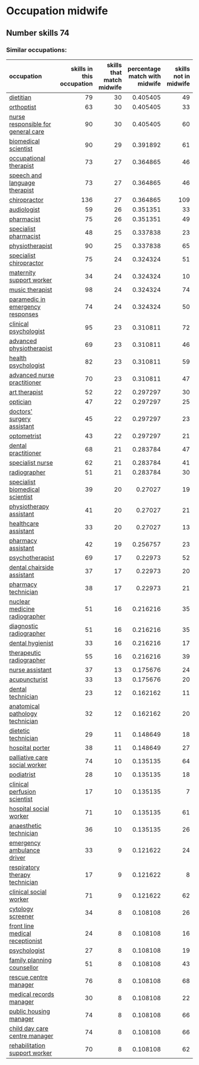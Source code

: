 # Occupation midwife
## Number skills 74
### Similar occupations:
| occupation                                                                  |   skills in this occupation |   skills that match midwife |   percentage match with midwife |   skills not in midwife |
|:----------------------------------------------------------------------------|----------------------------:|----------------------------:|--------------------------------:|------------------------:|
| [dietitian](dietitian.md)                                                   |                          79 |                          30 |                        0.405405 |                      49 |
| [orthoptist](orthoptist.md)                                                 |                          63 |                          30 |                        0.405405 |                      33 |
| [nurse responsible for general care](nurse_responsible_for_general_care.md) |                          90 |                          30 |                        0.405405 |                      60 |
| [biomedical scientist](biomedical_scientist.md)                             |                          90 |                          29 |                        0.391892 |                      61 |
| [occupational therapist](occupational_therapist.md)                         |                          73 |                          27 |                        0.364865 |                      46 |
| [speech and language therapist](speech_and_language_therapist.md)           |                          73 |                          27 |                        0.364865 |                      46 |
| [chiropractor](chiropractor.md)                                             |                         136 |                          27 |                        0.364865 |                     109 |
| [audiologist](audiologist.md)                                               |                          59 |                          26 |                        0.351351 |                      33 |
| [pharmacist](pharmacist.md)                                                 |                          75 |                          26 |                        0.351351 |                      49 |
| [specialist pharmacist](specialist_pharmacist.md)                           |                          48 |                          25 |                        0.337838 |                      23 |
| [physiotherapist](physiotherapist.md)                                       |                          90 |                          25 |                        0.337838 |                      65 |
| [specialist chiropractor](specialist_chiropractor.md)                       |                          75 |                          24 |                        0.324324 |                      51 |
| [maternity support worker](maternity_support_worker.md)                     |                          34 |                          24 |                        0.324324 |                      10 |
| [music therapist](music_therapist.md)                                       |                          98 |                          24 |                        0.324324 |                      74 |
| [paramedic in emergency responses](paramedic_in_emergency_responses.md)     |                          74 |                          24 |                        0.324324 |                      50 |
| [clinical psychologist](clinical_psychologist.md)                           |                          95 |                          23 |                        0.310811 |                      72 |
| [advanced physiotherapist](advanced_physiotherapist.md)                     |                          69 |                          23 |                        0.310811 |                      46 |
| [health psychologist](health_psychologist.md)                               |                          82 |                          23 |                        0.310811 |                      59 |
| [advanced nurse practitioner](advanced_nurse_practitioner.md)               |                          70 |                          23 |                        0.310811 |                      47 |
| [art therapist](art_therapist.md)                                           |                          52 |                          22 |                        0.297297 |                      30 |
| [optician](optician.md)                                                     |                          47 |                          22 |                        0.297297 |                      25 |
| [doctors' surgery assistant](doctors'_surgery_assistant.md)                 |                          45 |                          22 |                        0.297297 |                      23 |
| [optometrist](optometrist.md)                                               |                          43 |                          22 |                        0.297297 |                      21 |
| [dental practitioner](dental_practitioner.md)                               |                          68 |                          21 |                        0.283784 |                      47 |
| [specialist nurse](specialist_nurse.md)                                     |                          62 |                          21 |                        0.283784 |                      41 |
| [radiographer](radiographer.md)                                             |                          51 |                          21 |                        0.283784 |                      30 |
| [specialist biomedical scientist](specialist_biomedical_scientist.md)       |                          39 |                          20 |                        0.27027  |                      19 |
| [physiotherapy assistant](physiotherapy_assistant.md)                       |                          41 |                          20 |                        0.27027  |                      21 |
| [healthcare assistant](healthcare_assistant.md)                             |                          33 |                          20 |                        0.27027  |                      13 |
| [pharmacy assistant](pharmacy_assistant.md)                                 |                          42 |                          19 |                        0.256757 |                      23 |
| [psychotherapist](psychotherapist.md)                                       |                          69 |                          17 |                        0.22973  |                      52 |
| [dental chairside assistant](dental_chairside_assistant.md)                 |                          37 |                          17 |                        0.22973  |                      20 |
| [pharmacy technician](pharmacy_technician.md)                               |                          38 |                          17 |                        0.22973  |                      21 |
| [nuclear medicine radiographer](nuclear_medicine_radiographer.md)           |                          51 |                          16 |                        0.216216 |                      35 |
| [diagnostic radiographer](diagnostic_radiographer.md)                       |                          51 |                          16 |                        0.216216 |                      35 |
| [dental hygienist](dental_hygienist.md)                                     |                          33 |                          16 |                        0.216216 |                      17 |
| [therapeutic radiographer](therapeutic_radiographer.md)                     |                          55 |                          16 |                        0.216216 |                      39 |
| [nurse assistant](nurse_assistant.md)                                       |                          37 |                          13 |                        0.175676 |                      24 |
| [acupuncturist](acupuncturist.md)                                           |                          33 |                          13 |                        0.175676 |                      20 |
| [dental technician](dental_technician.md)                                   |                          23 |                          12 |                        0.162162 |                      11 |
| [anatomical pathology technician](anatomical_pathology_technician.md)       |                          32 |                          12 |                        0.162162 |                      20 |
| [dietetic technician](dietetic_technician.md)                               |                          29 |                          11 |                        0.148649 |                      18 |
| [hospital porter](hospital_porter.md)                                       |                          38 |                          11 |                        0.148649 |                      27 |
| [palliative care social worker](palliative_care_social_worker.md)           |                          74 |                          10 |                        0.135135 |                      64 |
| [podiatrist](podiatrist.md)                                                 |                          28 |                          10 |                        0.135135 |                      18 |
| [clinical perfusion scientist](clinical_perfusion_scientist.md)             |                          17 |                          10 |                        0.135135 |                       7 |
| [hospital social worker](hospital_social_worker.md)                         |                          71 |                          10 |                        0.135135 |                      61 |
| [anaesthetic technician](anaesthetic_technician.md)                         |                          36 |                          10 |                        0.135135 |                      26 |
| [emergency ambulance driver](emergency_ambulance_driver.md)                 |                          33 |                           9 |                        0.121622 |                      24 |
| [respiratory therapy technician](respiratory_therapy_technician.md)         |                          17 |                           9 |                        0.121622 |                       8 |
| [clinical social worker](clinical_social_worker.md)                         |                          71 |                           9 |                        0.121622 |                      62 |
| [cytology screener](cytology_screener.md)                                   |                          34 |                           8 |                        0.108108 |                      26 |
| [front line medical receptionist](front_line_medical_receptionist.md)       |                          24 |                           8 |                        0.108108 |                      16 |
| [psychologist](psychologist.md)                                             |                          27 |                           8 |                        0.108108 |                      19 |
| [family planning counsellor](family_planning_counsellor.md)                 |                          51 |                           8 |                        0.108108 |                      43 |
| [rescue centre manager](rescue_centre_manager.md)                           |                          76 |                           8 |                        0.108108 |                      68 |
| [medical records manager](medical_records_manager.md)                       |                          30 |                           8 |                        0.108108 |                      22 |
| [public housing manager](public_housing_manager.md)                         |                          74 |                           8 |                        0.108108 |                      66 |
| [child day care centre manager](child_day_care_centre_manager.md)           |                          74 |                           8 |                        0.108108 |                      66 |
| [rehabilitation support worker](rehabilitation_support_worker.md)           |                          70 |                           8 |                        0.108108 |                      62 |

